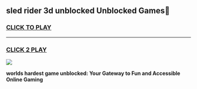 
## sled rider 3d unblocked Unblocked Games👋
<h3>
<a href="https://premium.freeplayer.one?title=sled_rider_3d_unblocked&ref=16F">CLICK TO PLAY</a></h3>
<hr>

<h3>
<a href="https://premium.freeplayer.one?title=sled_rider_3d_unblocked&ref=16F">CLICK 2 PLAY</a>
  
</h3>

<a href="https://premium.freeplayer.one?title=sled_rider_3d_unblocked&ref=16F/"><img src="https://clearcache.store/games.png"></a>


**worlds hardest game unblocked: Your Gateway to Fun and Accessible Online Gaming**
